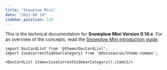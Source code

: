 ```yaml
---
title: "Snowplow Mini"
date: "2021-08-14"
sidebar_position: 120
---
```


This is the technical documentation for **Snowplow Mini Version 0.14.x**. For an overview of the concepts, read the [Snowplow Mini introduction guide](/docs/migrated/understanding-your-pipeline/what-is-snowplow-mini/).

```mdx-code-block
import DocCardList from '@theme/DocCardList';
import {useCurrentSidebarCategory} from '@docusaurus/theme-common';

<DocCardList items={useCurrentSidebarCategory().items}/>
```
